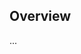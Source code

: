 <!-- Note: Please must use one of our issue templates to file an issue! 🛑 -->
<!-- 👉 https://github.com/bogdaaamn/node-zebra-cli/issues/new/choose 👈 -->
<!-- **Issues that should have been filed with a template will be closed without action, and we will ask you to use a template.** -->

<!-- This blank issue template is only for issues that don't fit any of the templates. -->

## Overview

...
